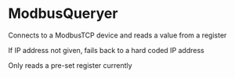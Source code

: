 # ModbusQueryer

Connects to a ModbusTCP device and reads a value from a register

If IP address not given, fails back to a hard coded IP address

Only reads a pre-set register currently

